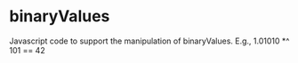 # binaryValues
Javascript code to support the manipulation of binaryValues. E.g.,  1.01010 *^ 101 == 42
